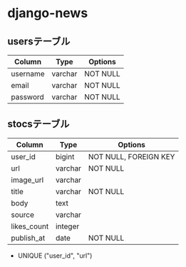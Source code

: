 # django-news

## usersテーブル
|Column|Type|Options|
|---|---|---|
|username|varchar|NOT NULL|
|email|varchar|NOT NULL|
|password|varchar|NOT NULL|

## stocsテーブル
|Column|Type|Options|
|---|---|---|
|user_id|bigint|NOT NULL, FOREIGN KEY|
|url|varchar|NOT NULL|
|image_url|varchar||
|title|varchar|NOT NULL|
|body|text||
|source|varchar||
|likes_count|integer||
|publish_at|date|NOT NULL|
- UNIQUE ("user_id", "url")
